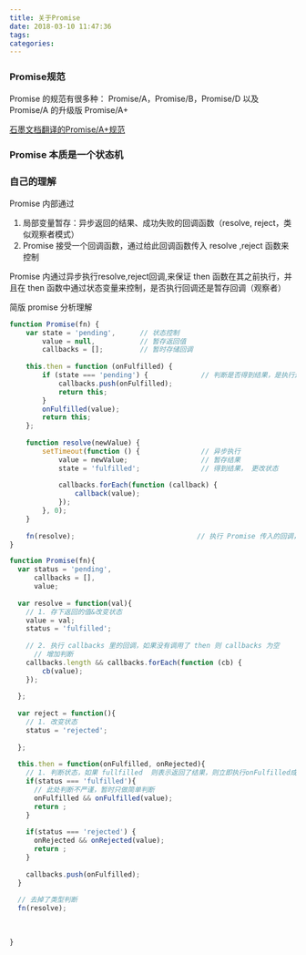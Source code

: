 ```yaml
---
title: 关于Promise
date: 2018-03-10 11:47:36
tags:
categories:
---
```


### Promise规范
Promise 的规范有很多种： Promise/A，Promise/B，Promise/D 以及 Promise/A 的升级版 Promise/A+

[石墨文档翻译的Promise/A+规范](http://malcolmyu.github.io/malnote/2015/06/12/Promises-A-Plus/)

### Promise 本质是一个状态机

### 自己的理解
Promise 内部通过
1. 局部变量暂存：异步返回的结果、成功失败的回调函数（resolve, reject，类似观察者模式）
2. Promise 接受一个回调函数，通过给此回调函数传入 resolve ,reject 函数来控制
 
Promise 内通过异步执行resolve,reject回调,来保证 then 函数在其之前执行，并且在 then 函数中通过状态变量来控制，是否执行回调还是暂存回调（观察者）


简版 promise 分析理解
```javascript
function Promise(fn) {
    var state = 'pending',      // 状态控制
        value = null,           // 暂存返回值
        callbacks = [];         // 暂时存储回调
    
    this.then = function (onFulfilled) {
        if (state === 'pending') {             // 判断是否得到结果，是执行还是暂存
            callbacks.push(onFulfilled);
            return this;
        }
        onFulfilled(value);
        return this;
    };
    
    function resolve(newValue) {
        setTimeout(function () {               // 异步执行
            value = newValue;                  // 暂存结果
            state = 'fulfilled';               // 得到结果， 更改状态
            
            callbacks.forEach(function (callback) {
                callback(value);
            });
        }, 0);
    }
    
    fn(resolve);                              // 执行 Promise 传入的回调，最先执行，传入 resolve ，方便自定义何时执行返回结果
}
```

```javascript
function Promise(fn){
  var status = 'pending',
      callbacks = [],
      value;
  
  var resolve = function(val){
    // 1. 存下返回的值&改变状态
    value = val;
    status = 'fulfilled';
    
    // 2. 执行 callbacks 里的回调，如果没有调用了 then 则 callbacks 为空
      // 增加判断
    callbacks.length && callbacks.forEach(function (cb) {
        cb(value);
    });
    
  };
  
  var reject = function(){
    // 1. 改变状态
    status = 'rejected';
    
  };
  
  this.then = function(onFulfilled, onRejected){
    // 1. 判断状态，如果 fullfilled  则表示返回了结果，则立即执行onFulfilled成功回调，否则，暂时存入 callbacks 里，等待返回结果后被resolve函数内调用
    if(status === 'fulfilled'){
      // 此处判断不严谨，暂时只做简单判断
      onFulfilled && onFulfilled(value);
      return ;
    } 
    
    if(status === 'rejected') {
      onRejected && onRejected(value);
      return ;
    }
    
    callbacks.push(onFulfilled);
  }
  
  // 去掉了类型判断
  fn(resolve);
  
  
  
}
```




